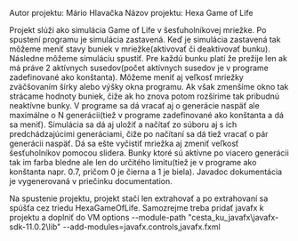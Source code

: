 Autor projektu: Mário Hlavačka
Názov projektu: Hexa Game of Life

Projekt slúži ako simulácia Game of Life v šesťuholníkovej mriežke. Po spustení programu je simulácia zastavená. Keď je simulácia zastavená
tak môžeme meniť stavy buniek v mriežke(aktivovať či deaktivovať bunku). Následne môžeme simuláciu spustiť. Pre každú bunku platí že prežije len
ak má práve 2 aktívnych susedov(počet aktívnych susedov je v programe zadefinované ako konštanta). Môžeme meniť aj veľkosť mriežky zväčšovaním šírky
alebo výšky okna programu. Ak však zmenšíme okno tak strácame hodnoty buniek, čiže ak ho znova potom rozšírime tak pribudnú neaktívne bunky. V programe
sa dá vracať aj o generácie naspäť ale maximálne o N generácii(tiež v programe zadefinované ako konštanta a dá sa meniť). Simulácia sa dá aj uložiť a
načítať zo súboru aj s ich predchádzajúcimi generáciami, čiže po načítaní sa dá tiež vracať o pár generácii naspäť. Dá sa ešte vyčistiť mriežka aj
zmeniť veľkosť šesťuholníkov pomocou slidera. Bunky ktoré sú aktívne po viacero generácii tak im farba bledne ale len do určitého limitu(tiež je v
programe ako konštanta napr. 0.7, pričom 0 je čierna a 1 je biela). Javadoc dokumentácia je vygenerovaná v priečinku documentation.

Na spustenie projektu, projekt stačí len extrahovať a po extrahovaní sa spúšťa cez triedu HexaGameOfLife. Samozrejme treba pridať javafx k projektu
a doplniť do VM options --module-path "cesta_ku_javafx\javafx-sdk-11.0.2\lib" --add-modules=javafx.controls,javafx.fxml